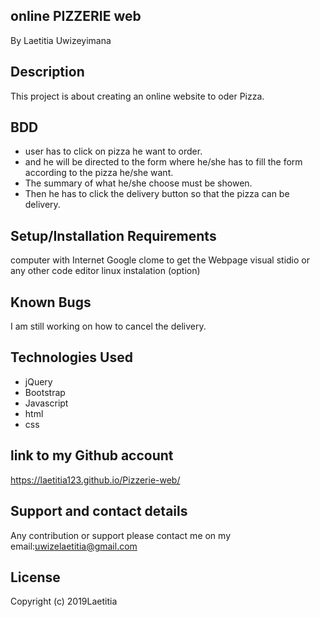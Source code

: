 ## online PIZZERIE web
By Laetitia Uwizeyimana
## Description
This project is about creating an online website to oder Pizza.

## BDD
* user has to click on pizza he want to order.
* and he will be directed to the form where he/she has to fill the form according to the pizza he/she want.
* The summary of what he/she choose must be showen.
* Then he has to click the delivery button so that the pizza can be delivery.

## Setup/Installation Requirements
 computer with Internet
 Google clome to get the Webpage
 visual stidio or any other code editor
 linux instalation (option)
## Known Bugs
I am still working on how to cancel the delivery.

## Technologies Used

* jQuery
* Bootstrap
* Javascript
* html
* css 
## link to my Github account
https://laetitia123.github.io/Pizzerie-web/

## Support and contact details
Any contribution or support please contact me on my email:uwizelaetitia@gmail.com

## License
Copyright (c) 2019Laetitia